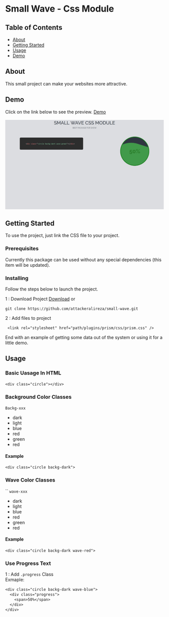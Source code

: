 # Small Wave - Css Module

## Table of Contents

- [About](#about)
- [Getting Started](#getting_started)
- [Usage](#usage)
- [Demo](#demo)

## About <a name = "about"></a>

This small project can make your websites more attractive.

## Demo <a name = "demo"></a>
Click on the link below to see the preview.
<a href="https://codepen.io/Special_One/pen/NWvBoOV">Demo</a>
<br><br>
<img src="assets/img/demo.jpg" alt="Demo Small Wave">
## Getting Started <a name = "getting_started"></a>

To use the project, just link the CSS file to your project.

### Prerequisites

Currently this package can be used without any special dependencies (this item will be updated).

### Installing

Follow the steps below to launch the project.

1 : Download Project <a href="github.com/attackeralireza/small-wave">Download</a>
or
```
git clone https://github.com/attackeralireza/small-wave.git
```

2 : Add files to project

```
 <link rel="stylesheet" href="path/plugins/prism/css/prism.css" />
```

End with an example of getting some data out of the system or using it for a little demo.

## Usage <a name = "usage"></a>

### Basic Uasage In HTML
```
<div class="circle"></div>
```
### Background Color Classes

`Backg-xxx`

- dark
- light
- blue
- red
- green
- red

#### Example

```
<div class="circle backg-dark">
```
### Wave Color Classes
``
`wave-xxx`

- dark
- light
- blue
- red
- green
- red

#### Example

```
<div class="circle backg-dark wave-red">
```

### Use Progress Text

1 : Add `.progress` Class
<br>
Exmaple:

```
<div class="circle backg-dark wave-blue">
  <div class="progress">
    <span>50%</span>
  </div>
</div>
```


